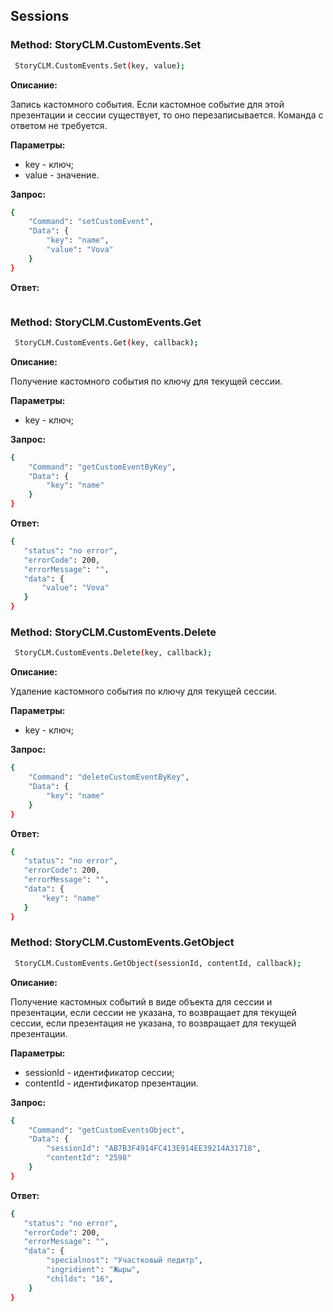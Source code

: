 ## Sessions

### Method: StoryCLM.CustomEvents.Set

```sh
 StoryCLM.CustomEvents.Set(key, value);
```
**Описание:**

Запись кастомного события. Если кастомное событие для этой презентации и сессии существует, то оно перезаписывается. Команда с ответом не требуется.

**Параметры:**

* key - ключ;
* value - значение.

**Запрос:**
```sh
{
    "Command": "setCustomEvent",
    "Data": {
        "key": "name",
        "value": "Vova"
    }
}
```
**Ответ:**
```sh

```
### Method: StoryCLM.CustomEvents.Get

```sh
 StoryCLM.CustomEvents.Get(key, callback);
```
**Описание:**

Получение кастомного события по ключу для текущей сессии.

**Параметры:**

* key - ключ;

**Запрос:**
```sh
{
    "Command": "getCustomEventByKey",
    "Data": {
        "key": "name"
    }
}
```
**Ответ:**
```sh
{
   "status": "no error",
   "errorCode": 200,
   "errorMessage": "",
   "data": {
       "value": "Vova"
   }
}
```
### Method: StoryCLM.CustomEvents.Delete

```sh
 StoryCLM.CustomEvents.Delete(key, callback);
```
**Описание:**

Удаление кастомного события по ключу для текущей сессии.

**Параметры:**

* key - ключ;

**Запрос:**
```sh
{
    "Command": "deleteCustomEventByKey",
    "Data": {
        "key": "name"
    }
}
```
**Ответ:**
```sh
{
   "status": "no error",
   "errorCode": 200,
   "errorMessage": "",
   "data": {
       "key": "name"
   }
}
```
### Method: StoryCLM.CustomEvents.GetObject

```sh
 StoryCLM.CustomEvents.GetObject(sessionId, contentId, callback);
```
**Описание:**

Получение кастомных событий в виде объекта для сессии и презентации, если сессии не указана, то возвращает для текущей сессии, если презентация не указана, то возвращает для текущей презентации.

**Параметры:**

* sessionId - идентификатор сессии;
* contentId - идентификатор презентации.

**Запрос:**
```sh
{
    "Command": "getCustomEventsObject",
    "Data": {
        "sessionId": "AB7B3F4914FC413E914EE39214A31718",
        "contentId": "2598"
    }
}
```
**Ответ:**
```sh
{
   "status": "no error",
   "errorCode": 200,
   "errorMessage": "",
   "data": {
        "specialnost": "Участковый педитр",
        "ingridient": "Жыры",
        "childs": "16",
    }
}
```